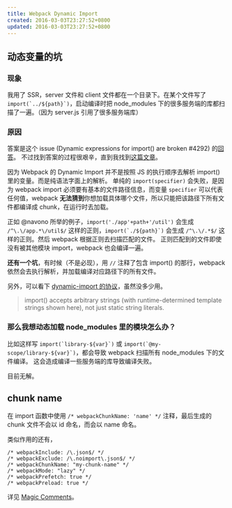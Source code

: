 ```yaml
---
title: Webpack Dynamic Import
created: 2016-03-03T23:27:52+0800
updated: 2016-03-03T23:27:52+0800
---
```



## 动态变量的坑

### 现象

我用了 SSR，server 文件和 client 文件都在一个目录下。在某个文件写了 ``import(`../${path}`)``，启动编译时把 node_modules 下的很多服务端的库都扫描了一遍。（因为 server.js 引用了很多服务端库）

### 原因

答案是这个 issue (Dynamic expressions for import() are broken #4292) 的[回答](https://github.com/webpack/webpack/issues/4292#issuecomment-451034292)。
不过找到答案的过程很艰辛，直到我找到[这篇文章](https://medium.com/@oprearocks/es6-dynamic-import-and-webpack-memory-leaks-fa09f98f3243)。

因为 Webpack 的 Dynamic Import 并不是按照 JS 的执行顺序去解析 import() 里的变量。而是纯语法字面上的解析。
单纯的 `import(specifier)` 会失败，是因为 webpack import 必须要有基本的文件路径信息，而变量 `specifier` 可以代表任何值，webpack **无法猜到**你想加载具体哪个文件，所以只能把该路径下所有文件都编译成 chunk，在运行时去加载。

正如 @navono 所举的例子，`import('./app'+path+'/util')` 会生成 `/^\.\/app.*\/util$/` 这样的正则，``import(`./${path}`)`` 会生成 `/^\.\/.*$/` 这样的正则。然后 webpack 根据正则去扫描匹配的文件。
正则匹配到的文件即使没有被其他模块 import，webpack 也会编译一遍。


**还有一个坑**，有时候（不是必现），用 `//` 注释了包含 import() 的那行，webpack 依然会去执行解析，并加载编译对应路径下的所有文件。

另外，可以看下 [dynamic-import 的协议](https://github.com/tc39/proposal-dynamic-import)，虽然没多少用。

> import() accepts arbitrary strings (with runtime-determined template strings shown here), not just static string literals.


### 那么我想动态加载 node_modules 里的模块怎么办？

比如这样写 ``import(`library-${var}`)`` 或 ``import(`@my-scope/library-${var}`)``，都会导致 webpack 扫描所有 node_modules 下的文件编译。
这会造成编译一些服务端的库导致编译失败。

目前无解。


## chunk name

在 import 函数中使用 `/* webpackChunkName: 'name' */` 注释，最后生成的 chunk 文件不会以 id 命名，而会以 name 命名。

类似作用的还有，

```
/* webpackInclude: /\.json$/ */
/* webpackExclude: /\.noimport\.json$/ */
/* webpackChunkName: "my-chunk-name" */
/* webpackMode: "lazy" */
/* webpackPrefetch: true */
/* webpackPreload: true */
```

详见 [Magic Comments](https://webpack.docschina.org/api/module-methods/#magic-comments)。
